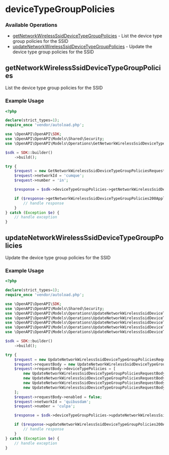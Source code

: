 # deviceTypeGroupPolicies

### Available Operations

* [getNetworkWirelessSsidDeviceTypeGroupPolicies](#getnetworkwirelessssiddevicetypegrouppolicies) - List the device type group policies for the SSID
* [updateNetworkWirelessSsidDeviceTypeGroupPolicies](#updatenetworkwirelessssiddevicetypegrouppolicies) - Update the device type group policies for the SSID

## getNetworkWirelessSsidDeviceTypeGroupPolicies

List the device type group policies for the SSID

### Example Usage

```php
<?php

declare(strict_types=1);
require_once 'vendor/autoload.php';

use \OpenAPI\OpenAPI\SDK;
use \OpenAPI\OpenAPI\Models\Shared\Security;
use \OpenAPI\OpenAPI\Models\Operations\GetNetworkWirelessSsidDeviceTypeGroupPoliciesRequest;

$sdk = SDK::builder()
    ->build();

try {
    $request = new GetNetworkWirelessSsidDeviceTypeGroupPoliciesRequest();
    $request->networkId = 'cumque';
    $request->number = 'in';

    $response = $sdk->deviceTypeGroupPolicies->getNetworkWirelessSsidDeviceTypeGroupPolicies($request);

    if ($response->getNetworkWirelessSsidDeviceTypeGroupPolicies200ApplicationJSONObject !== null) {
        // handle response
    }
} catch (Exception $e) {
    // handle exception
}
```

## updateNetworkWirelessSsidDeviceTypeGroupPolicies

Update the device type group policies for the SSID

### Example Usage

```php
<?php

declare(strict_types=1);
require_once 'vendor/autoload.php';

use \OpenAPI\OpenAPI\SDK;
use \OpenAPI\OpenAPI\Models\Shared\Security;
use \OpenAPI\OpenAPI\Models\Operations\UpdateNetworkWirelessSsidDeviceTypeGroupPoliciesRequest;
use \OpenAPI\OpenAPI\Models\Operations\UpdateNetworkWirelessSsidDeviceTypeGroupPoliciesRequestBody;
use \OpenAPI\OpenAPI\Models\Operations\UpdateNetworkWirelessSsidDeviceTypeGroupPoliciesRequestBodyDeviceTypePolicies;
use \OpenAPI\OpenAPI\Models\Operations\UpdateNetworkWirelessSsidDeviceTypeGroupPoliciesRequestBodyDeviceTypePoliciesDevicePolicyEnum;
use \OpenAPI\OpenAPI\Models\Operations\UpdateNetworkWirelessSsidDeviceTypeGroupPoliciesRequestBodyDeviceTypePoliciesDeviceTypeEnum;

$sdk = SDK::builder()
    ->build();

try {
    $request = new UpdateNetworkWirelessSsidDeviceTypeGroupPoliciesRequest();
    $request->requestBody = new UpdateNetworkWirelessSsidDeviceTypeGroupPoliciesRequestBody();
    $request->requestBody->deviceTypePolicies = [
        new UpdateNetworkWirelessSsidDeviceTypeGroupPoliciesRequestBodyDeviceTypePolicies(),
        new UpdateNetworkWirelessSsidDeviceTypeGroupPoliciesRequestBodyDeviceTypePolicies(),
        new UpdateNetworkWirelessSsidDeviceTypeGroupPoliciesRequestBodyDeviceTypePolicies(),
        new UpdateNetworkWirelessSsidDeviceTypeGroupPoliciesRequestBodyDeviceTypePolicies(),
    ];
    $request->requestBody->enabled = false;
    $request->networkId = 'quibusdam';
    $request->number = 'culpa';

    $response = $sdk->deviceTypeGroupPolicies->updateNetworkWirelessSsidDeviceTypeGroupPolicies($request);

    if ($response->updateNetworkWirelessSsidDeviceTypeGroupPolicies200ApplicationJSONObject !== null) {
        // handle response
    }
} catch (Exception $e) {
    // handle exception
}
```
